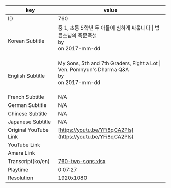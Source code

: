 |  key  |  value  |
|-------|---------|
| ID            | 760 |
| Korean Subtitle | 중 1, 초등 5학년 두 아들이 심하게 싸웁니다 \| 법륜스님의 즉문즉설<br>by <br>on 2017-mm-dd<br><br>|
| English Subtitle | My Sons, 5th and 7th Graders, Fight a Lot \| Ven. Pomnyun's Dharma Q&A<br>by <br>on 2017-mm-dd<br><br>|
| French Subtitle | N/A |
| German Subtitle | N/A |
| Chinese Subtitle | N/A |
| Japanese Subtitle | N/A |
| Original YouTube Link  | [https://youtu.be/YFi8qCA2PIs](https://youtu.be/YFi8qCA2PIs) |
| YouTube Link  |  |
| Amara Link    |  |
| Transcript(ko/en) | [760-two-sons.xlsx](https://github.com/jungtosociety/dharma-qna/raw/master/sub/760/760-two-sons.xlsx) |
| Playtime | 0:07:27 |
| Resolution | 1920x1080|
